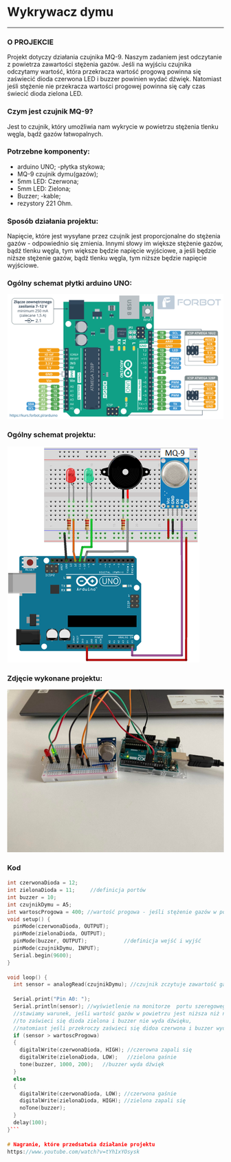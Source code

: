 # Wykrywacz dymu
________________________

### O PROJEKCIE

Projekt dotyczy działania czujnika MQ-9. Naszym zadaniem jest odczytanie z powietrza zawartości stężenia gazów. Jeśli na wyjściu czujnika odczytamy wartość, która przekracza wartość progową powinna się zaświecić dioda czerwona LED i buzzer powinien wydać dźwięk. Natomiast jeśli stężenie nie przekracza wartości progowej powinna się cały czas świecić dioda zielona LED.

### Czym jest czujnik MQ-9?

Jest to czujnik, który umożliwia nam wykrycie w powietrzu stężenia tlenku węgla, bądź gazów łatwopalnych.

### Potrzebne komponenty:

- arduino UNO;
-płytka stykowa;
- MQ-9 czujnik dymu(gazów);
- 5mm LED: Czerwona;
- 5mm LED: Zielona;
- Buzzer;
-kable;
- rezystory 221 Ohm.


### Sposób działania projektu:

Napięcie, które jest wysyłane przez czujnik jest proporcjonalne do stężenia gazów -  odpowiednio się zmienia. 
Innymi słowy im większe stężenie gazów, bądź tlenku węgla, tym większe będzie napięcie wyjściowe, a jeśli będzie niższe stężenie gazów, bądź tlenku węgla, tym niższe będzie napięcie wyjściowe.

### Ogólny schemat płytki arduino UNO:

 ![schemat płytki](zdjecia/arduino_schemat.png)
 
 ### Ogólny schemat projektu:
 
 ![schemat projektu](zdjecia/obrazek1.png)
 
### Zdjęcie wykonane projektu:
![zdjecie_projektu](zdjecia/271383607_240678204879126_2591958903136080348_n.jpg)
 
### Kod

```cpp
int czerwonaDioda = 12;
int zielonaDioda = 11;     //definicja portów 
int buzzer = 10;
int czujnikDymu = A5;
int wartoscProgowa = 400; //wartość progowa - jeśli stężenie gazów w powietrzy przekroczy ten próg to dioda zaświeci się na kolor czerwony i buzzer wyda dźwięk(można ją zmieniać)
void setup() {
  pinMode(czerwonaDioda, OUTPUT);
  pinMode(zielonaDioda, OUTPUT);
  pinMode(buzzer, OUTPUT);            //definicja wejść i wyjść
  pinMode(czujnikDymu, INPUT);
  Serial.begin(9600);
}

void loop() {
  int sensor = analogRead(czujnikDymu); //czujnik zczytuje zawartość gazów w powietrzu  

  Serial.print("Pin A0: ");
  Serial.println(sensor); //wyświetlenie na monitorze  portu szeregowego dla dodatkowego zobrazowania
  //stawiamy warunek, jeśli wartość gazów w powietrzu jest niższa niż nasza wartość podana na początku(wartoscProgow) 
  //to zaświeci się dioda zielona i buzzer nie wyda dźwięku,
  //natomiast jeśli przekroczy zaświeci się didoa czerwona i buzzer wyda dźwięk
  if (sensor > wartoscProgowa)
  {
    digitalWrite(czerwonaDioda, HIGH); //czerowna zapali się
    digitalWrite(zielonaDioda, LOW);   //zielona gaśnie
    tone(buzzer, 1000, 200);   //buzzer wyda dźwięk
  }
  else
  {
    digitalWrite(czerwonaDioda, LOW); //czerwona gaśnie
    digitalWrite(zielonaDioda, HIGH); //zielona zapali się
    noTone(buzzer);
  }
  delay(100);
}```

# Nagranie, które przedsatwia działanie projektu
https://www.youtube.com/watch?v=tYh1xYOsysk